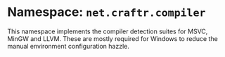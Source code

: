 # Namespace: `net.craftr.compiler`

This namespace implements the compiler detection suites for MSVC, MinGW
and LLVM. These are mostly required for Windows to reduce the manual
environment configuration hazzle.
